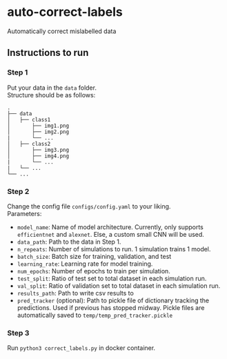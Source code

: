 # auto-correct-labels
Automatically correct mislabelled data

## Instructions to run
### Step 1
Put your data in the `data` folder.  
Structure should be as follows:  
```
.
├── data
│   ├── class1
│       ├── img1.png
│       ├── img2.png
|       └── ...
│   ├── class2 
│       ├── img3.png
│       ├── img4.png
|       └── ...
|   └── ...
└── ...
```

### Step 2
Change the config file `configs/config.yaml` to your liking.  
Parameters:  
- `model_name`: Name of model architecture. Currently, only supports `efficientnet` and `alexnet`. Else, a custom small CNN will be used.  
- `data_path`: Path to the data in Step 1.
- `n_repeats`: Number of simulations to run. 1 simulation trains 1 model.  
- `batch_size`: Batch size for training, validation, and test  
- `learning_rate`: Learning rate for model training.  
- `num_epochs`: Number of epochs to train per simulation.  
- `test_split`: Ratio of test set to total dataset in each simulation run.  
- `val_split`: Ratio of validation set to total dataset in each simulation run.  
- `results_path`: Path to write csv results to
- `pred_tracker` (optional): Path to pickle file of dictionary tracking the predictions. Used if previous has stopped midway. Pickle files are automatically saved to `temp/temp_pred_tracker.pickle`  

### Step 3  
Run `python3 correct_labels.py` in docker container.  